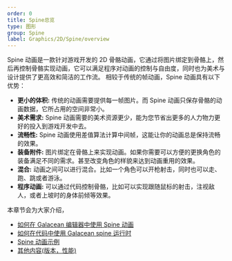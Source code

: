 ```yaml
---
order: 0
title: Spine总览
type: 图形
group: Spine
label: Graphics/2D/Spine/overview
---
```


Spine 动画是一款针对游戏开发的 2D 骨骼动画，它通过将图片绑定到骨骼上，然后再控制骨骼实现动画，它可以满足程序对动画的控制与自由度，同时也为美术与设计提供了更高效和简洁的工作流。
相较于传统的帧动画，Spine 动画具有以下优势：

- **更小的体积:** 传统的动画需要提供每一帧图片。而 Spine 动画只保存骨骼的动画数据，它所占用的空间非常小。
- **美术需求:** Spine 动画需要的美术资源更少，能为您节省出更多的人力物力更好的投入到游戏开发中去。
- **流畅性:** Spine 动画使用差值算法计算中间帧，这能让你的动画总是保持流畅的效果。
- **装备附件:** 图片绑定在骨骼上来实现动画。如果你需要可以方便的更换角色的装备满足不同的需求。甚至改变角色的样貌来达到动画重用的效果。
- **混合:** 动画之间可以进行混合。比如一个角色可以开枪射击，同时也可以走、跑、跳或者游泳。
- **程序动画:** 可以通过代码控制骨骼，比如可以实现跟随鼠标的射击，注视敌人，或者上坡时的身体前倾等效果。


本章节会为大家介绍，
- [如何在 Galacean 编辑器中使用 Spine 动画](/docs/graphics/2D/spine/editor)
- [如何在代码中使用 Galacean spine 运行时](/docs/graphics/2D/spine/runtime)
- [Spine 动画示例](/docs/graphics/2D/spine/example)
- [其他内容(版本，性能)](/docs/graphics/2D/spine/other)